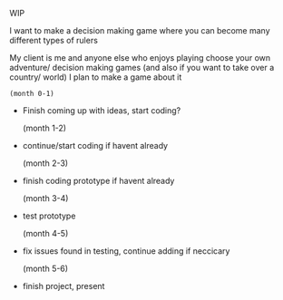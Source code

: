 
WIP

I want to make a decision making game where you can become many different types of rulers


My client is me and anyone else who enjoys playing choose your own adventure/ decision making games  (and also if you want to take over a country/ world) I plan to make a game about it

    (month 0-1)
- Finish coming up with ideas, start coding?

    (month 1-2)
- continue/start coding if havent already
 
   (month 2-3)
- finish coding prototype if havent already

    (month 3-4)
- test prototype

    (month 4-5)
- fix issues found in testing, continue adding if neccicary

    (month 5-6)
- finish project, present


